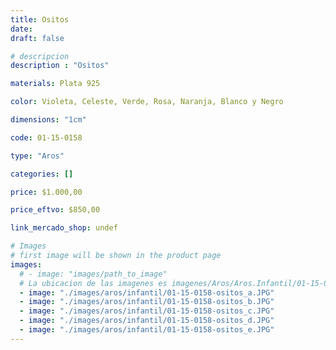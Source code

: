 ```yaml
---
title: Ositos
date: 
draft: false

# descripcion
description : "Ositos"

materials: Plata 925

color: Violeta, Celeste, Verde, Rosa, Naranja, Blanco y Negro

dimensions: "1cm"

code: 01-15-0158

type: "Aros"

categories: []

price: $1.000,00

price_eftvo: $850,00

link_mercado_shop: undef

# Images
# first image will be shown in the product page
images:
  # - image: "images/path_to_image"
  # La ubicacion de las imagenes es imagenes/Aros/Aros.Infantil/01-15-0158-ositos
  - image: "./images/aros/infantil/01-15-0158-ositos_a.JPG"
  - image: "./images/aros/infantil/01-15-0158-ositos_b.JPG"
  - image: "./images/aros/infantil/01-15-0158-ositos_c.JPG"
  - image: "./images/aros/infantil/01-15-0158-ositos_d.JPG"
  - image: "./images/aros/infantil/01-15-0158-ositos_e.JPG"
---
```

